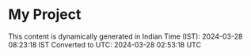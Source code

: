 # My Project

This content is dynamically generated in Indian Time (IST): 2024-03-28 08:23:18 IST
Converted to UTC: 2024-03-28 02:53:18 UTC
